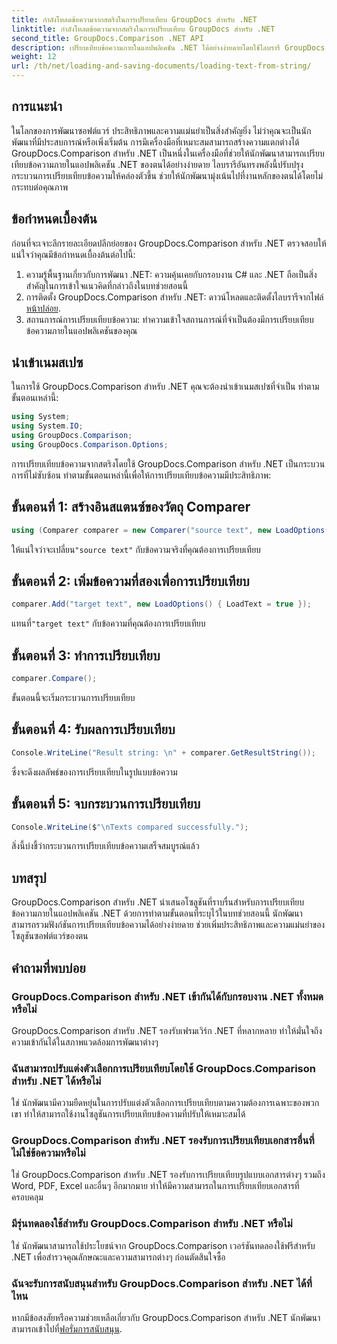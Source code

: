 ```yaml
---
title: กำลังโหลดข้อความจากสตริงในการเปรียบเทียบ GroupDocs สำหรับ .NET
linktitle: กำลังโหลดข้อความจากสตริงในการเปรียบเทียบ GroupDocs สำหรับ .NET
second_title: GroupDocs.Comparison .NET API
description: เปรียบเทียบข้อความภายในแอปพลิเคชัน .NET ได้อย่างง่ายดายโดยใช้ไลบรารี GroupDocs.Comparison เพิ่มประสิทธิภาพและความแม่นยำด้วยการผสานรวมที่ราบรื่น
weight: 12
url: /th/net/loading-and-saving-documents/loading-text-from-string/
---
```

## การแนะนำ
ในโลกของการพัฒนาซอฟต์แวร์ ประสิทธิภาพและความแม่นยำเป็นสิ่งสำคัญยิ่ง ไม่ว่าคุณจะเป็นนักพัฒนาที่มีประสบการณ์หรือเพิ่งเริ่มต้น การมีเครื่องมือที่เหมาะสมสามารถสร้างความแตกต่างได้ GroupDocs.Comparison สำหรับ .NET เป็นหนึ่งในเครื่องมือที่ช่วยให้นักพัฒนาสามารถเปรียบเทียบข้อความภายในแอปพลิเคชัน .NET ของตนได้อย่างง่ายดาย ไลบรารีอันทรงพลังนี้ปรับปรุงกระบวนการเปรียบเทียบข้อความให้คล่องตัวขึ้น ช่วยให้นักพัฒนามุ่งเน้นไปที่งานหลักของตนได้โดยไม่กระทบต่อคุณภาพ
## ข้อกำหนดเบื้องต้น
ก่อนที่จะเจาะลึกรายละเอียดปลีกย่อยของ GroupDocs.Comparison สำหรับ .NET ตรวจสอบให้แน่ใจว่าคุณมีข้อกำหนดเบื้องต้นต่อไปนี้:
1. ความรู้พื้นฐานเกี่ยวกับการพัฒนา .NET: ความคุ้นเคยกับกรอบงาน C# และ .NET ถือเป็นสิ่งสำคัญในการเข้าใจแนวคิดที่กล่าวถึงในบทช่วยสอนนี้
2.  การติดตั้ง GroupDocs.Comparison สำหรับ .NET: ดาวน์โหลดและติดตั้งไลบรารีจากไฟล์[หน้าปล่อย](https://releases.groupdocs.com/comparison/net/).
3. สถานการณ์การเปรียบเทียบข้อความ: ทำความเข้าใจสถานการณ์ที่จำเป็นต้องมีการเปรียบเทียบข้อความภายในแอปพลิเคชันของคุณ

## นำเข้าเนมสเปซ
ในการใช้ GroupDocs.Comparison สำหรับ .NET คุณจะต้องนำเข้าเนมสเปซที่จำเป็น ทำตามขั้นตอนเหล่านี้:

```csharp
using System;
using System.IO;
using GroupDocs.Comparison;
using GroupDocs.Comparison.Options;
```
การเปรียบเทียบข้อความจากสตริงโดยใช้ GroupDocs.Comparison สำหรับ .NET เป็นกระบวนการที่ไม่ซับซ้อน ทำตามขั้นตอนเหล่านี้เพื่อให้การเปรียบเทียบข้อความมีประสิทธิภาพ:
## ขั้นตอนที่ 1: สร้างอินสแตนซ์ของวัตถุ Comparer
```csharp
using (Comparer comparer = new Comparer("source text", new LoadOptions() { LoadText = true }))
```
 ให้แน่ใจว่าจะเปลี่ยน`"source text"` กับข้อความจริงที่คุณต้องการเปรียบเทียบ
## ขั้นตอนที่ 2: เพิ่มข้อความที่สองเพื่อการเปรียบเทียบ
```csharp
comparer.Add("target text", new LoadOptions() { LoadText = true });
```
 แทนที่`"target text"` กับข้อความที่คุณต้องการเปรียบเทียบ
## ขั้นตอนที่ 3: ทำการเปรียบเทียบ
```csharp
comparer.Compare();
```
ขั้นตอนนี้จะเริ่มกระบวนการเปรียบเทียบ
## ขั้นตอนที่ 4: รับผลการเปรียบเทียบ
```csharp
Console.WriteLine("Result string: \n" + comparer.GetResultString());
```
ซึ่งจะดึงผลลัพธ์ของการเปรียบเทียบในรูปแบบข้อความ
## ขั้นตอนที่ 5: จบกระบวนการเปรียบเทียบ
```csharp
Console.WriteLine($"\nTexts compared successfully.");
```
สิ่งนี้บ่งชี้ว่ากระบวนการเปรียบเทียบข้อความเสร็จสมบูรณ์แล้ว

## บทสรุป
GroupDocs.Comparison สำหรับ .NET นำเสนอโซลูชันที่ราบรื่นสำหรับการเปรียบเทียบข้อความภายในแอปพลิเคชัน .NET ด้วยการทำตามขั้นตอนที่ระบุไว้ในบทช่วยสอนนี้ นักพัฒนาสามารถรวมฟังก์ชันการเปรียบเทียบข้อความได้อย่างง่ายดาย ช่วยเพิ่มประสิทธิภาพและความแม่นยำของโซลูชันซอฟต์แวร์ของตน
## คำถามที่พบบ่อย
### GroupDocs.Comparison สำหรับ .NET เข้ากันได้กับกรอบงาน .NET ทั้งหมดหรือไม่
GroupDocs.Comparison สำหรับ .NET รองรับเฟรมเวิร์ก .NET ที่หลากหลาย ทำให้มั่นใจถึงความเข้ากันได้ในสภาพแวดล้อมการพัฒนาต่างๆ
### ฉันสามารถปรับแต่งตัวเลือกการเปรียบเทียบโดยใช้ GroupDocs.Comparison สำหรับ .NET ได้หรือไม่
ใช่ นักพัฒนามีความยืดหยุ่นในการปรับแต่งตัวเลือกการเปรียบเทียบตามความต้องการเฉพาะของพวกเขา ทำให้สามารถใช้งานโซลูชันการเปรียบเทียบข้อความที่ปรับให้เหมาะสมได้
### GroupDocs.Comparison สำหรับ .NET รองรับการเปรียบเทียบเอกสารอื่นที่ไม่ใช่ข้อความหรือไม่
ใช่ GroupDocs.Comparison สำหรับ .NET รองรับการเปรียบเทียบรูปแบบเอกสารต่างๆ รวมถึง Word, PDF, Excel และอื่นๆ อีกมากมาย ทำให้มีความสามารถในการเปรียบเทียบเอกสารที่ครอบคลุม
### มีรุ่นทดลองใช้สำหรับ GroupDocs.Comparison สำหรับ .NET หรือไม่
ใช่ นักพัฒนาสามารถใช้ประโยชน์จาก GroupDocs.Comparison เวอร์ชันทดลองใช้ฟรีสำหรับ .NET เพื่อสำรวจคุณลักษณะและความสามารถต่างๆ ก่อนตัดสินใจซื้อ
### ฉันจะรับการสนับสนุนสำหรับ GroupDocs.Comparison สำหรับ .NET ได้ที่ไหน
 หากมีข้อสงสัยหรือความช่วยเหลือเกี่ยวกับ GroupDocs.Comparison สำหรับ .NET นักพัฒนาสามารถเข้าไปที่[ฟอรั่มการสนับสนุน](https://forum.groupdocs.com/c/comparison/12).